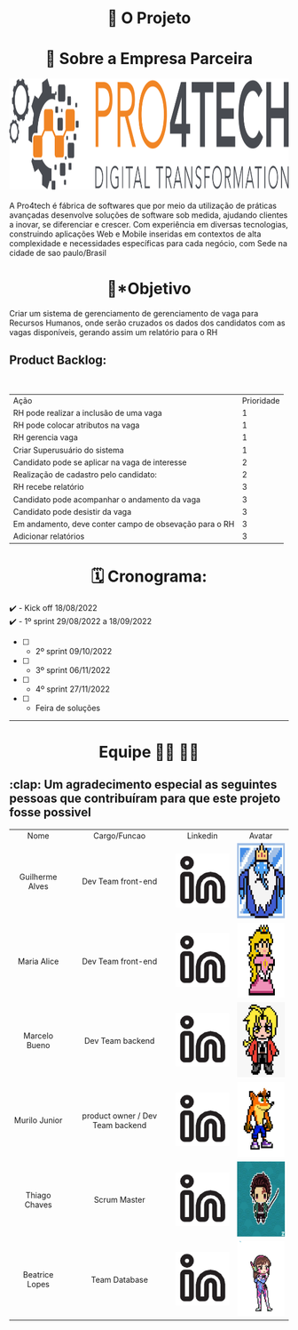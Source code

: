 <h1 text align= "center"> 💼 O Projeto </h1>





<h1 text align= "center"> 🏢 Sobre a Empresa Parceira </h1>
<div text align="center">
<img src="imagereadme/logo-black.svg"  width="591" height="200" />
</div><br>
A Pro4tech é fábrica de softwares que por meio da utilização de práticas avançadas desenvolve soluções de software sob medida, ajudando clientes a inovar, se diferenciar e crescer. Com experiência em diversas tecnologias, construindo aplicações Web e Mobile inseridas em contextos de alta complexidade e necessidades específicas para cada negócio, com Sede  na cidade de sao paulo/Brasil




<h1 text align= "center"> 🎯*Objetivo </h1>
Criar um sistema de gerenciamento de gerenciamento de vaga para Recursos Humanos, onde serão cruzados os dados dos candidatos com as vagas disponíveis, gerando assim um relatório para o RH


<h2>Product Backlog:</h2><br>
<table align="center">
  <tr>
   <td>Ação</td>
   <td>Prioridade</td>
  </tr>

  <tr>
   <td>RH pode realizar a inclusão de uma vaga</td>
   <td>1</td>
  </tr>

  <tr>
   <td>RH pode colocar atributos na vaga</td>
   <td>1</td>
  </tr>

  <tr>
   <td>RH gerencia vaga</td>
   <td>1</td>
  </tr>
 
  <tr>
    <td>Criar Superusuário do sistema</td>
    <td>1</td>
  </tr>
  
  <tr>
    <td>Candidato pode se aplicar na vaga de interesse</td>
    <td>2</td>
  </tr>
 
  <tr>
     <td>Realização de cadastro pelo candidato:</td>
     <td>2</td>
  </tr>
  
  
  <tr>
     <td>RH recebe relatório</td>
     <td>3</td>
  </tr>
 
  <tr>
     <td>Candidato pode acompanhar o andamento da vaga</td>
     <td>3</td>
  </tr>
 
  <tr>
     <td>Candidato pode desistir da vaga</td>
     <td>3</td>
  </tr>
 
 
  <tr>
     <td>Em andamento, deve conter campo de obsevação para o RH</td>
     <td>3</td>
  </tr>
 
  <tr>
     <td>Adicionar relatórios</td>
     <td>3</td>
  </tr>
 
</table>

    
    
    
    
<h1 text align= "center"> 🗓️ Cronograma: </h1>
</h2>    

:heavy_check_mark:  - Kick off 18/08/2022 <br>
:heavy_check_mark: - 1º sprint 29/08/2022 a 18/09/2022
- [ ]  - 2º sprint  09/10/2022
- [ ]  - 3º sprint  06/11/2022
- [ ]  - 4º sprint  27/11/2022
- [ ]  - Feira de soluções
<hr>

<h1 text align= "center"> Equipe 🧑‍💻 👩‍💻 </h1>

<h2> :clap: Um agradecimento especial as seguintes pessoas que contribuíram para que este projeto fosse possivel </h2>

<table align= "center">
      <tr text align= "center">
            <td >Nome</td>
            <td >Cargo/Funcao</td>
            <td>Linkedin</td>
            <td>Avatar</td>
      </tr>
      <tr text align= "center" >
            <td>Guilherme Alves</td>
            <td>Dev Team front-end</td>
            <td><a href="https://www.linkedin.com/mwlite/in/guilherme-alves-163783156" target="_blank"><img src="imagereadme/linkedin.png" target="_blank">               </a></td>
            <td><img src="imagereadme/guiavatar.png" width="120" height="135"  /></td>
      </tr>
       <tr text align= "center">
            <td>Maria Alice</td>
            <td>Dev Team front-end</td>
            <td><a href="https://www.linkedin.com/in/maria-alice-oliveira-336273215" target="_blank"><img src="imagereadme/linkedin.png" target="_blank"></a>             </td>
            <td><img src="imagereadme/alice.jpeg" width="120" height="135" /></td>
       </tr>
       <tr text align= "center">
            <td>Marcelo Bueno</td>
            <td>Dev Team backend</td>
            <td><a href="https://www.linkedin.com/in/marcelo-silva-07081999" target="_blank"><img src="imagereadme/linkedin.png" target="_blank"></a></td>
            <td><img src="imagereadme/marcelo.jpeg" width="120" height="135"/></td>
      </tr>
      <tr text align= "center" >
            <td>Murilo Junior</td>
            <td>product owner / Dev Team backend</td>
            <td><a href="https://www.linkedin.com/in/murilo-jos%C3%A9-de-brito-junior-32403b157" target="_blank"><img src="imagereadme/linkedin.png"                     target="_blank"></a></td>
            <td><img src="imagereadme/murilo.jpeg" width="120" height="135"/></td>
      </tr>
      <tr text align= "center" >
            <td>Thiago Chaves</td>
            <td>Scrum Master</td>
            <td><a href="https://www.linkedin.com/in/thiago-lopes-chaves-5ba22b209" target="_blank"><img src="imagereadme/linkedin.png" target="_blank"></a>             </td>
            <td><img src="imagereadme/thiago.jpeg" width="120" height="135" /></td>
      </tr>
      <tr text align= "center">
            <td>Beatrice Lopes</td>
            <td>Team Database</td>
            <td><a href="https://www.linkedin.com/in/bewtrice/" target="_blank"><img src="imagereadme/linkedin.png" target="_blank"></a>             </td>
            <td><img src="imagereadme/avatarbea.jpeg" width="120" height="135" /></td>
      </tr>
</table>


